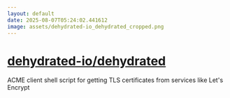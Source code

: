 ```yaml
---
layout: default
date: 2025-08-07T05:24:02.441612
image: assets/dehydrated-io_dehydrated_cropped.png
---
```


# [dehydrated-io/dehydrated](https://github.com/dehydrated-io/dehydrated)

ACME client shell script for getting TLS certificates from services like Let's Encrypt

